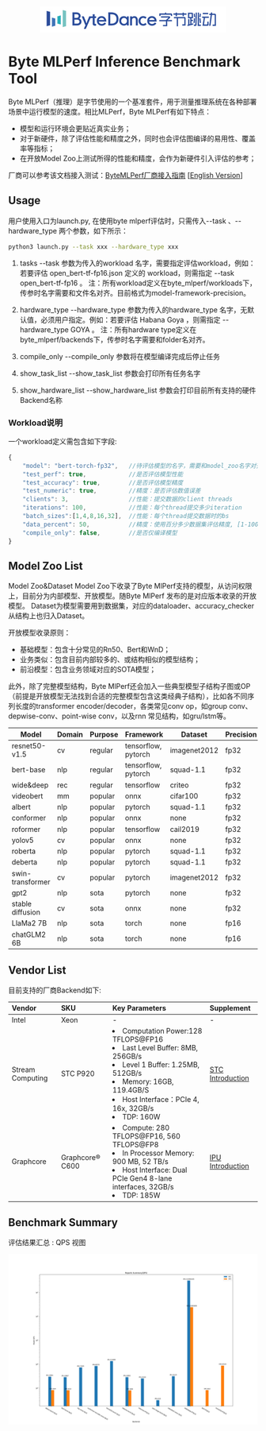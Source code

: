 <div align="center">
  <img src="byte_mlperf/images/icon.png">
</div>


# Byte MLPerf Inference Benchmark Tool
Byte MLPerf（推理）是字节使用的一个基准套件，用于测量推理系统在各种部署场景中运行模型的速度。相比MLPerf，Byte MLPerf有如下特点：
- 模型和运行环境会更贴近真实业务；
- 对于新硬件，除了评估性能和精度之外，同时也会评估图编译的易用性、覆盖率等指标；
- 在开放Model Zoo上测试所得的性能和精度，会作为新硬件引入评估的参考；

厂商可以参考该文档接入测试：[ByteMLPerf厂商接入指南](https://bytedance.feishu.cn/docs/doccno9eLS3OseTA5aMBeeQf2cf) [[English Version](https://bytedance.us.feishu.cn/docx/L98Mdw3J6obMtJxeRBzuHeRbsof)]

## Usage
用户使用入口为launch.py, 在使用byte mlperf评估时，只需传入--task 、--hardware_type 两个参数，如下所示：
```bash
python3 launch.py --task xxx --hardware_type xxx
```

1. tasks
--task 参数为传入的workload 名字，需要指定评估workload，例如：若要评估 open_bert-tf-fp16.json 定义的 workload，则需指定   --task open_bert-tf-fp16 。
注：所有workload定义在byte_mlperf/workloads下，传参时名字需要和文件名对齐。目前格式为model-framework-precision。

2. hardware_type
--hardware_type 参数为传入的hardware_type 名字，无默认值，必须用户指定。例如：若要评估 Habana Goya ，则需指定   --hardware_type GOYA 。
注：所有hardware type定义在byte_mlperf/backends下，传参时名字需要和folder名对齐。

3. compile_only
--compile_only 参数将在模型编译完成后停止任务

4. show_task_list
--show_task_list 参数会打印所有任务名字

5. show_hardware_list
--show_hardware_list 参数会打印目前所有支持的硬件Backend名称

### Workload说明
一个workload定义需包含如下字段:
```javascript
{
    "model": "bert-torch-fp32",   //待评估模型的名字，需要和model_zoo名字对齐
    "test_perf": true,            //是否评估模型性能
    "test_accuracy": true,        //是否评估模型精度
    "test_numeric": true,         //精度：是否评估数值误差
    "clients": 3,                 //性能：提交数据的client threads
    "iterations": 100,            //性能：每个thread提交多少iteration
    "batch_sizes":[1,4,8,16,32],  //性能：每个thread提交数据时的bs
    "data_percent": 50,           //精度：使用百分多少数据集评估精度, [1-100]
    "compile_only": false,        //是否仅编译模型
}
```

## Model Zoo List
Model Zoo&Dataset
Model Zoo下收录了Byte MlPerf支持的模型，从访问权限上，目前分为内部模型、开放模型。随Byte MlPerf 发布的是对应版本收录的开放模型。
Dataset为模型需要用到数据集，对应的dataloader、accuracy_checker从结构上也归入Dataset。

开放模型收录原则：
- 基础模型：包含十分常见的Rn50、Bert和WnD；
- 业务类似：包含目前内部较多的、或结构相似的模型结构；
- 前沿模型：包含业务领域对应的SOTA模型；

此外，除了完整模型结构，Byte MlPerf还会加入一些典型模型子结构子图或OP（前提是开放模型无法找到合适的完整模型包含这类经典子结构），比如各不同序列长度的transformer encoder/decoder，各类常见conv op，如group conv、depwise-conv、point-wise conv，以及rnn 常见结构，如gru/lstm等。

| Model | Domain | Purpose | Framework | Dataset | Precision |
| ---- | ---- | ---- | ---- | ---- | ---- |
| resnet50-v1.5 | cv | regular | tensorflow, pytorch | imagenet2012 | fp32 |
| bert-base | nlp | regular | tensorflow, pytorch | squad-1.1 | fp32 |
| wide&deep | rec | regular | tensorflow | criteo | fp32 |
| videobert | mm  |popular | onnx | cifar100 | fp32 |
| albert | nlp | popular | pytorch | squad-1.1 | fp32 |
| conformer | nlp | popular | onnx | none | fp32 |
| roformer | nlp | popular | tensorflow | cail2019 | fp32 |
| yolov5 | cv | popular | onnx | none | fp32 |
| roberta | nlp | popular | pytorch | squad-1.1 | fp32 |
| deberta | nlp | popular | pytorch | squad-1.1 | fp32 |
| swin-transformer | cv | popular | pytorch | imagenet2012 | fp32 |
| gpt2 | nlp | sota | pytorch | none | fp32 |
| stable diffusion | cv | sota | onnx | none | fp32 |
| LlaMa2 7B | nlp | sota | torch | none | fp16 |
| chatGLM2 6B | nlp | sota | torch | none | fp16 |

## Vendor List
目前支持的厂商Backend如下:

| Vendor |  SKU | Key Parameters | Supplement |
| :---- | :----| :---- | :---- |
| Intel | Xeon | - | - |
| Stream Computing | STC P920 | <li>Computation Power:128 TFLOPS@FP16 <li> Last Level Buffer: 8MB, 256GB/s <li>Level 1 Buffer: 1.25MB, 512GB/s   <li> Memory: 16GB, 119.4GB/S <li> Host Interface：PCIe 4, 16x, 32GB/s <li> TDP: 160W | [STC Introduction](byte_mlperf/backends/STC/README.md) |
| Graphcore | Graphcore® C600 | <li>Compute: 280 TFLOPS@FP16, 560 TFLOPS@FP8 <li> In Processor Memory: 900 MB, 52 TB/s <li> Host Interface: Dual PCIe Gen4 8-lane interfaces, 32GB/s <li> TDP: 185W | [IPU Introduction](byte_mlperf/backends/IPU/README.zh_CN.md) |

## Benchmark Summary
评估结果汇总 : QPS 视图
<div align="center">
  <img src="byte_mlperf/reports/reports_summary.png">
</div>
